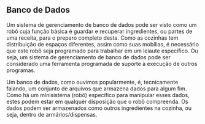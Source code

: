 ## Banco de Dados

Um sistema de gerenciamento de banco de dados pode ser visto como um robô cuja função básica é guardar e recuperar ingredientes, ou partes de uma receita, para o preparo completo desta. Como as cozinhas tem distribuição de espaços diferentes, assim como suas mobílias, é necessário que este robô seja programado para trabalhar em um leiaute específico. Ou seja, um sistema de gerenciamento de banco de dados pode ser considerado uma ferramenta programada de suporte à execução de outros programas.

Um banco de dados, como ouvimos popularmente, é, tecnicamente falando, um conjunto de arquivos que armazena dados para algum fim. Como há um minisistema (robô) específico para manipular esses dados, estes podem estar em qualquer disposição que o robô compreenda. Os dados podem ser armazenados como outros ingredientes na cozinha, ou seja, dentro de armários/dispensas.

